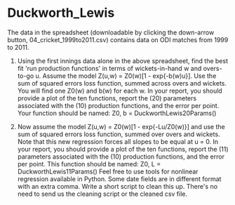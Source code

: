 # Duckworth_Lewis
The data in the spreadsheet (downloadable by clicking the down-arrow button,  04_cricket_1999to2011.csv) contains data on ODI matches from 1999 to 2011.  

1. Using the first innings data alone in the above spreadsheet, find the best fit 'run production functions' in terms of wickets-in-hand w and overs-to-go u. 
Assume the model Z(u,w) = Z0(w)[1 - exp{-b(w)u}]. Use the sum of squared errors loss function, summed across overs and wickets. 
You will find one Z0(w) and b(w) for each w. In your report, you should provide a plot of the ten functions, report the (20) parameters associated with the (10)
production functions, and the error per point. Your function should be named:  Z0, b = DuckworthLewis20Params()  


2. Now assume the model Z(u,w) = Z0(w)[1 - exp{-Lu/Z0(w)}] and use the sum of squared errors loss function, summed over overs and wickets.
Note that this new regression forces all slopes to be equal at u = 0.  In your report, you should provide a plot of the ten functions, report the (11) parameters 
associated with the (10) production functions, and the error per point. This function should be named:  Z0, L = DuckworthLewis11Params()  Feel free to use tools for 
nonlinear regression available in Python. Some date fields are in different format with an extra comma. Write a short script to clean this up. 
There's no need to send us the cleaning script or the cleaned csv file.  


